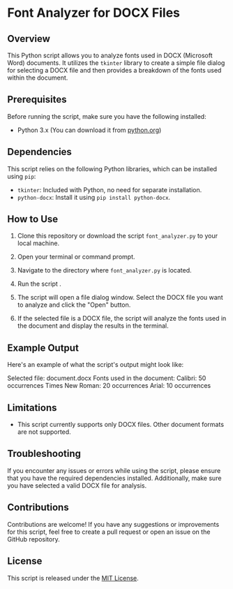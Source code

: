 # Font Analyzer for DOCX Files

## Overview

This Python script allows you to analyze fonts used in DOCX (Microsoft Word) documents. It utilizes the `tkinter` library to create a simple file dialog for selecting a DOCX file and then provides a breakdown of the fonts used within the document.

## Prerequisites

Before running the script, make sure you have the following installed:

- Python 3.x (You can download it from [python.org](https://www.python.org/downloads/))

## Dependencies

This script relies on the following Python libraries, which can be installed using `pip`:

- `tkinter`: Included with Python, no need for separate installation.
- `python-docx`: Install it using `pip install python-docx`.

## How to Use

1. Clone this repository or download the script `font_analyzer.py` to your local machine.

2. Open your terminal or command prompt.

3. Navigate to the directory where `font_analyzer.py` is located.

4. Run the script .

5. The script will open a file dialog window. Select the DOCX file you want to analyze and click the "Open" button.

6. If the selected file is a DOCX file, the script will analyze the fonts used in the document and display the results in the terminal.

## Example Output

Here's an example of what the script's output might look like:

Selected file: document.docx
Fonts used in the document:
Calibri: 50 occurrences
Times New Roman: 20 occurrences
Arial: 10 occurrences

## Limitations

- This script currently supports only DOCX files. Other document formats are not supported.

## Troubleshooting

If you encounter any issues or errors while using the script, please ensure that you have the required dependencies installed. Additionally, make sure you have selected a valid DOCX file for analysis.

## Contributions

Contributions are welcome! If you have any suggestions or improvements for this script, feel free to create a pull request or open an issue on the GitHub repository.

## License

This script is released under the [MIT License](LICENSE).
